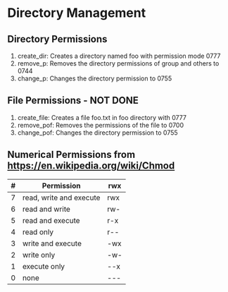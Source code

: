# Directory Management

## Directory Permissions
  1. create_dir: Creates a directory named foo with permission mode 0777
  2. remove_p: Removes the directory permissions of group and others to 0744
  3. change_p: Changes the directory permission to 0755

## File Permissions - NOT DONE
  1. create_file: Creates a file foo.txt in foo directory with 0777
  2. remove_pof: Removes the permissions of the file to 0700
  3. change_pof: Changes the directory permission to 0755

## Numerical Permissions from https://en.wikipedia.org/wiki/Chmod
\# | Permission | rwx
---|------------|----
7 | read, write and execute | rwx
6 | read and write | rw-
5 | read and execute | r-x
4 | read only | r--
3 | write and execute | -wx
2 | write only | -w-
1 | execute only | --x
0 | none | ---
